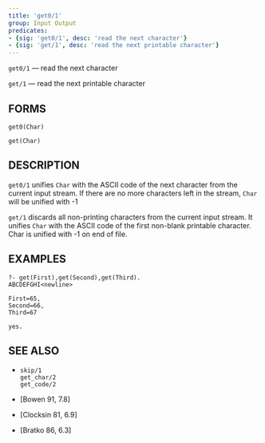 ```yaml
---
title: 'get0/1'
group: Input Output
predicates:
- {sig: 'get0/1', desc: 'read the next character'}
- {sig: 'get/1', desc: 'read the next printable character'}
---
```

`get0/1` — read the next character

`get/1` — read the next printable character

## FORMS
```
get0(Char)

get(Char)
```
## DESCRIPTION

`get0/1` unifies `Char` with the ASCII code of the next character from the current input stream. If there are no more characters left in the stream, `Char` will be unified with -1

`get/1` discards all non-printing characters from the current input stream. It unifies `Char` with the ASCII code of the first non-blank printable character. Char is unified with -1 on end of file.

## EXAMPLES
```
?- get(First),get(Second),get(Third).
ABCDEFGHI<newline>

First=65,
Second=66,
Third=67

yes.
```
## SEE ALSO

- `skip/1`  
`get_char/2`  
`get_code/2`

- [Bowen 91, 7.8]
- [Clocksin 81, 6.9]
- [Bratko 86, 6.3]
